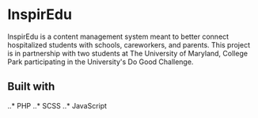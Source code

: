 # InspirEdu
InspirEdu is a content management system meant to better connect hospitalized students with schools, careworkers, and parents. This project is in partnership with two students at The University of Maryland, College Park participating in the University's Do Good Challenge.

## Built with
..* PHP
..* SCSS
..* JavaScript
